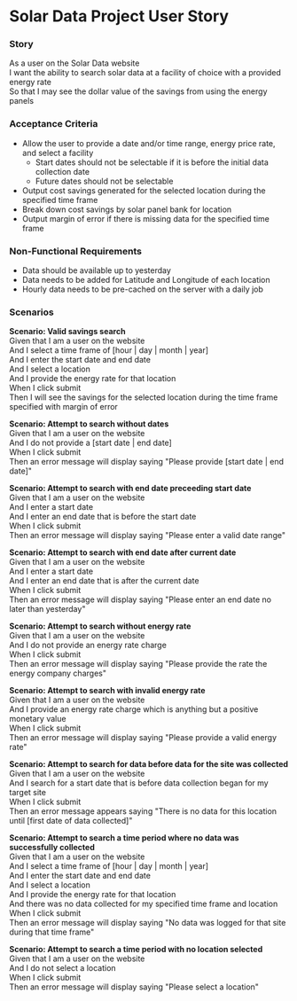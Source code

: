 # Solar Data Project User Story

### Story  
As a user on the Solar Data website  
I want the ability to search solar data at a facility of choice with a provided energy rate  
So that I may see the dollar value of the savings from using the energy panels  

### Acceptance Criteria
* Allow the user to provide a date and/or time range, energy price rate, and select a facility
    * Start dates should not be selectable if it is before the initial data collection date
    * Future dates should not be selectable
* Output cost savings generated for the selected location during the specified time frame
* Break down cost savings by solar panel bank for location
* Output margin of error if there is missing data for the specified time frame

### Non-Functional Requirements
* Data should be available up to yesterday
* Data needs to be added for Latitude and Longitude of each location
* Hourly data needs to be pre-cached on the server with a daily job

### Scenarios
**Scenario: Valid savings search**  
Given that I am a user on the website  
And I select a time frame of [hour | day | month | year]  
And I enter the start date and end date  
And I select a location  
And I provide the energy rate for that location  
When I click submit  
Then I will see the savings for the selected location during the time frame specified with margin of error  

**Scenario: Attempt to search without dates**  
Given that I am a user on the website  
And I do not provide a [start date | end date]  
When I click submit  
Then an error message will display saying "Please provide [start date | end date]"  

**Scenario: Attempt to search with end date preceeding start date**  
Given that I am a user on the website  
And I enter a start date  
And I enter an end date that is before the start date  
When I click submit  
Then an error message will display saying "Please enter a valid date range"  

**Scenario: Attempt to search with end date after current date**  
Given that I am a user on the website  
And I enter a start date  
And I enter an end date that is after the current date  
When I click submit  
Then an error message will display saying "Please enter an end date no later than yesterday"  

**Scenario: Attempt to search without energy rate**  
Given that I am a user on the website  
And I do not provide an energy rate charge  
When I click submit  
Then an error message will display saying "Please provide the rate the energy company charges"  

**Scenario: Attempt to search with invalid energy rate**  
Given that I am a user on the website  
And I provide an energy rate charge which is anything but a positive monetary value  
When I click submit  
Then an error message will display saying "Please provide a valid energy rate"  

**Scenario: Attempt to search for data before data for the site was collected**  
Given that I am a user on the website  
And I search for a start date that is before data collection began for my target site  
When I click submit  
Then an error message appears saying "There is no data for this location until [first date of data collected]"  

**Scenario: Attempt to search a time period where no data was successfully collected**  
Given that I am a user on the website  
And I select a time frame of [hour | day | month | year]  
And I enter the start date and end date  
And I select a location  
And I provide the energy rate for that location  
And there was no data collected for my specified time frame and location  
When I click submit  
Then an error message will display saying "No data was logged for that site during that time frame"  

**Scenario: Attempt to search a time period with no location selected**  
Given that I am a user on the website  
And I do not select a location  
When I click submit  
Then an error message will display saying "Please select a location"  
